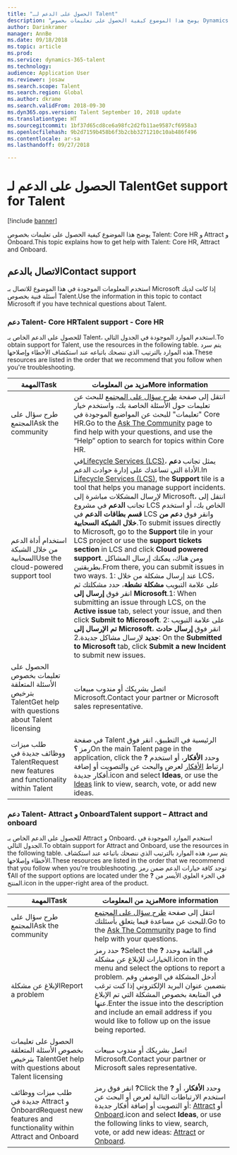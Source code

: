 ```yaml
---
title: "الحصول على الدعم لـ Talent"
description: "يوضح هذا الموضوع كيفية الحصول على تعليمات بخصوص Dynamics 365 for Talent. "
author: Darinkramer
manager: AnnBe
ms.date: 09/18/2018
ms.topic: article
ms.prod: 
ms.service: dynamics-365-talent
ms.technology: 
audience: Application User
ms.reviewer: josaw
ms.search.scope: Talent
ms.search.region: Global
ms.author: dkrame
ms.search.validFrom: 2018-09-30
ms.dyn365.ops.version: Talent September 10, 2018 update
ms.translationtype: HT
ms.sourcegitcommit: 1bf37d65cd8ce6a98fc2d2fb11ae9587cf6958a3
ms.openlocfilehash: 9b2d7159b458b6f3b2cbb3271210c10ab486f496
ms.contentlocale: ar-sa
ms.lasthandoff: 09/27/2018

---
```


# <a name="get-support-for-talent"></a><span data-ttu-id="4dfab-103">الحصول على الدعم لـ Talent</span><span class="sxs-lookup"><span data-stu-id="4dfab-103">Get support for Talent</span></span>

[!include [banner](includes/banner.md)]

<span data-ttu-id="4dfab-104">يوضح هذا الموضوع كيفية الحصول على تعليمات بخصوص Talent: Core HR و Attract و Onboard.</span><span class="sxs-lookup"><span data-stu-id="4dfab-104">This topic explains how to get help with Talent: Core HR, Attract and Onboard.</span></span>

<a name="contact-support"></a><span data-ttu-id="4dfab-105">الاتصال بالدعم</span><span class="sxs-lookup"><span data-stu-id="4dfab-105">Contact support</span></span>
---------------

<span data-ttu-id="4dfab-106">استخدم المعلومات الموجودة في هذا الموضوع للاتصال بـ Microsoft إذا كانت لديك أسئلة فنية بخصوص Talent.</span><span class="sxs-lookup"><span data-stu-id="4dfab-106">Use the information in this topic to contact Microsoft if you have technical questions about Talent.</span></span>

### <a name="talent-support---core-hr"></a><span data-ttu-id="4dfab-107">دعم Talent- Core HR</span><span class="sxs-lookup"><span data-stu-id="4dfab-107">Talent support - Core HR</span></span>

<span data-ttu-id="4dfab-108">للحصول على الدعم الخاص بـ Talent، استخدم الموارد الموجودة في الجدول التالي.</span><span class="sxs-lookup"><span data-stu-id="4dfab-108">To obtain support for Talent, use the resources in the following table.</span></span> <span data-ttu-id="4dfab-109">يتم سرد هذه الموارد بالترتيب الذي ننصحك باتباعه عند استكشاف الأخطاء وإصلاحها.</span><span class="sxs-lookup"><span data-stu-id="4dfab-109">These resources are listed in the order that we recommend that you follow when you're troubleshooting.</span></span>

| <span data-ttu-id="4dfab-110">**المهمة**</span><span class="sxs-lookup"><span data-stu-id="4dfab-110">**Task**</span></span>                                                | <span data-ttu-id="4dfab-111">**مزيد من المعلومات**</span><span class="sxs-lookup"><span data-stu-id="4dfab-111">**More information**</span></span>                                                                                                                                                                                                                                                                                                                                                                                                                                                                                                                                            |
|---------------------------------------------------------|-----------------------------------------------------------------------------------------------------------------------------------------------------------------------------------------------------------------------------------------------------------------------------------------------------------------------------------------------------------------------------------------------------------------------------------------------------------------------------------------------------------------------------------------------------------------|
| <span data-ttu-id="4dfab-112">طرح سؤال على المجتمع</span><span class="sxs-lookup"><span data-stu-id="4dfab-112">Ask the community</span></span>                                      | <span data-ttu-id="4dfab-113">انتقل إلى صفحة [طرح سؤال على المجتمع](https://community.dynamics.com/365/talent) للبحث عن تعليمات حول الأسئلة الخاصة بك، واستخدم خيار "تعليمات" للبحث عن المواضيع الموجودة في Core HR.</span><span class="sxs-lookup"><span data-stu-id="4dfab-113">Go to the [Ask The Community](https://community.dynamics.com/365/talent) page to find help with your questions, and use the “Help” option to search for topics within Core HR.</span></span>                                                                                                                                                                                                                                                                                                                                                                                  |
| <span data-ttu-id="4dfab-114">استخدام أداة الدعم من خلال الشبكة السحابية</span><span class="sxs-lookup"><span data-stu-id="4dfab-114">Use the cloud-powered support tool</span></span>                     | <span data-ttu-id="4dfab-115">في[Lifecycle Services (LCS)](https://lcs.dynamics.com/)، يمثل تجانب **دعم** الأداة التي تساعدك على إدارة حوادث الدعم.</span><span class="sxs-lookup"><span data-stu-id="4dfab-115">In [Lifecycle Services (LCS)](https://lcs.dynamics.com/), the **Support** tile is a tool that helps you manage support incidents.</span></span> <span data-ttu-id="4dfab-116">لإرسال المشكلات مباشرة إلى Microsoft، انتقل إلى تجانب **الدعم** في مشروع LCS الخاص بك، أو استخدم **قسم بطاقات الدعم** في LCS وانقر فوق **دعم من خلال الشبكة السحابية**.</span><span class="sxs-lookup"><span data-stu-id="4dfab-116">To submit issues directly to Microsoft, go to the **Support** tile in your LCS project or use the **support tickets section** in LCS and click **Cloud powered support**.</span></span> <span data-ttu-id="4dfab-117">ومن هناك، يمكنك إرسال المشاكل بطريقتين.</span><span class="sxs-lookup"><span data-stu-id="4dfab-117">From there, you can submit issues in two ways.</span></span> <span data-ttu-id="4dfab-118">1: عند إرسال مشكلة من خلال LCS، على علامة التبويب **مشكلة نشطة**، حدد مشكلتك ثم انقر فوق **إرسال إلى Microsoft**.</span><span class="sxs-lookup"><span data-stu-id="4dfab-118">1: When submitting an issue through LCS, on the **Active issue** tab, select your issue, and then click **Submit to Microsoft**.</span></span> <span data-ttu-id="4dfab-119">2: على علامة التبويب **تم الإرسال إلى Microsoft**، انقر فوق **إرسال حادث جديد** لإرسال مشاكل جديدة.</span><span class="sxs-lookup"><span data-stu-id="4dfab-119">2: On the **Submitted to Microsoft** tab, click **Submit a new Incident** to submit new issues.</span></span> |
| <span data-ttu-id="4dfab-120">الحصول على تعليمات بخصوص الأسئلة المتعلقة بترخيص Talent</span><span class="sxs-lookup"><span data-stu-id="4dfab-120">Get help with questions about Talent licensing</span></span>         | <span data-ttu-id="4dfab-121">اتصل بشريكك أو مندوب مبيعات Microsoft.</span><span class="sxs-lookup"><span data-stu-id="4dfab-121">Contact your partner or Microsoft sales representative.</span></span>                                                                                                                                                                                                                                                                                                                                                                                                                                                                                                         |
| <span data-ttu-id="4dfab-122">طلب ميزات ووظائف جديدة في Talent</span><span class="sxs-lookup"><span data-stu-id="4dfab-122">Request new features and functionality within Talent</span></span> | <span data-ttu-id="4dfab-123">في صفحة Talent الرئيسية في التطبيق، انقر فوق رمز **؟**</span><span class="sxs-lookup"><span data-stu-id="4dfab-123">On the main Talent page in the application, click the **?**</span></span> <span data-ttu-id="4dfab-124">وحدد **الأفكار**، أو استخدم ارتباط [الأفكار](https://powerusers.microsoft.com/t5/Ideas-for-Human-Resources/idb-p/HumanResources) لعرض والبحث عن والتصويت أو إضافة أفكار جديدة.</span><span class="sxs-lookup"><span data-stu-id="4dfab-124">icon and select **Ideas**, or use the [Ideas](https://powerusers.microsoft.com/t5/Ideas-for-Human-Resources/idb-p/HumanResources) link to view, search, vote, or add new ideas.</span></span>                                                                                                                                                                                                                                                                                                                      |

### <a name="talent-support--attract-and-onboard"></a><span data-ttu-id="4dfab-125">دعم Talent- Attract و Onboard</span><span class="sxs-lookup"><span data-stu-id="4dfab-125">Talent support – Attract and onboard</span></span>

<span data-ttu-id="4dfab-126">للحصول على الدعم الخاص بـ Attract و Onboard، استخدم الموارد الموجودة في الجدول التالي.</span><span class="sxs-lookup"><span data-stu-id="4dfab-126">To obtain support for Attract and Onboard, use the resources in the following table.</span></span> <span data-ttu-id="4dfab-127">يتم سرد هذه الموارد بالترتيب الذي ننصحك باتباعه عند استكشاف الأخطاء وإصلاحها.</span><span class="sxs-lookup"><span data-stu-id="4dfab-127">These resources are listed in the order that we recommend that you follow when you're troubleshooting.</span></span> <span data-ttu-id="4dfab-128">توجد كافة خيارات الدعم ضمن رمز **؟**</span><span class="sxs-lookup"><span data-stu-id="4dfab-128">All of the support options are located under the **?**</span></span> <span data-ttu-id="4dfab-129">في الجزء العلوي الأيسر من المنتج.</span><span class="sxs-lookup"><span data-stu-id="4dfab-129">icon in the upper-right area of the product.</span></span>

| <span data-ttu-id="4dfab-130">**المهمة**</span><span class="sxs-lookup"><span data-stu-id="4dfab-130">**Task**</span></span>                                                                | <span data-ttu-id="4dfab-131">**مزيد من المعلومات**</span><span class="sxs-lookup"><span data-stu-id="4dfab-131">**More information**</span></span>                                                                                                                                                                                                                                                                           |
|-------------------------------------------------------------------------|------------------------------------------------------------------------------------------------------------------------------------------------------------------------------------------------------------------------------------------------------------------------------------------------|
| <span data-ttu-id="4dfab-132">طرح سؤال على المجتمع</span><span class="sxs-lookup"><span data-stu-id="4dfab-132">Ask the community</span></span>                                                      | <span data-ttu-id="4dfab-133">انتقل إلى صفحة [طرح سؤال على المجتمع](https://community.dynamics.com/365/talent) للبحث عن مساعدة فيما يتعلق بأسئلتك.</span><span class="sxs-lookup"><span data-stu-id="4dfab-133">Go to the [Ask The Community](https://community.dynamics.com/365/talent) page to find help with your questions.</span></span>                                                                                                                                                                                |
| <span data-ttu-id="4dfab-134">الإبلاغ عن مشكلة</span><span class="sxs-lookup"><span data-stu-id="4dfab-134">Report a problem</span></span>                                                        | <span data-ttu-id="4dfab-135">حدد رمز **?**</span><span class="sxs-lookup"><span data-stu-id="4dfab-135">Select the **?**</span></span> <span data-ttu-id="4dfab-136">في القائمة وحدد الخيارات للإبلاغ عن مشكلة.</span><span class="sxs-lookup"><span data-stu-id="4dfab-136">icon in the menu and select the options to report a problem.</span></span> <span data-ttu-id="4dfab-137">أدخل المشكلة في الوصفن وقم بتضمين عنوان البريد الإلكتروني إذا كنت ترغب في المتابعة بخصوص المشكلة التي تم الإبلاغ عنها.</span><span class="sxs-lookup"><span data-stu-id="4dfab-137">Enter the issue into the description and include an email address if you would like to follow up on the issue being reported.</span></span>                                                                                           |
| <span data-ttu-id="4dfab-138">الحصول على تعليمات بخصوص الأسئلة المتعلقة بترخيص Talent</span><span class="sxs-lookup"><span data-stu-id="4dfab-138">Get help with questions about Talent licensing</span></span>                         | <span data-ttu-id="4dfab-139">اتصل بشريكك أو مندوب مبيعات Microsoft.</span><span class="sxs-lookup"><span data-stu-id="4dfab-139">Contact your partner or Microsoft sales representative.</span></span>                                                                                                                                                                                                                                        |
| <span data-ttu-id="4dfab-140">طلب ميزات ووظائف جديدة في Attract و Onboard</span><span class="sxs-lookup"><span data-stu-id="4dfab-140">Request new features and functionality within Attract and Onboard</span></span> | <span data-ttu-id="4dfab-141">انقر فوق رمز **?**</span><span class="sxs-lookup"><span data-stu-id="4dfab-141">Click the **?**</span></span> <span data-ttu-id="4dfab-142">وحدد **الأفكار**، أو استخدم الارتباطات التالية لعرض أو البحث عن أو التصويت أو إضافة أفكار جديدة: [Attract](https://powerusers.microsoft.com/t5/Ideas-for-Attract/idb-p/Attract) أو [Onboard](https://powerusers.microsoft.com/t5/Ideas-for-Onboard/idb-p/Onboard).</span><span class="sxs-lookup"><span data-stu-id="4dfab-142">icon and select **Ideas**, or use the following links to view, search, vote, or add new ideas: [Attract](https://powerusers.microsoft.com/t5/Ideas-for-Attract/idb-p/Attract) or [Onboard](https://powerusers.microsoft.com/t5/Ideas-for-Onboard/idb-p/Onboard).</span></span> |

